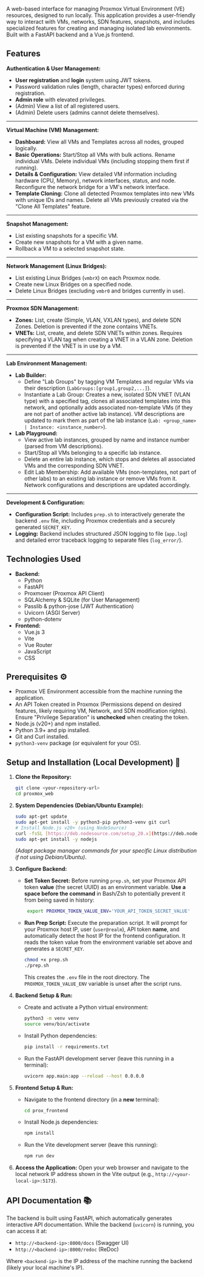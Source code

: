 A web-based interface for managing Proxmox Virtual Environment (VE) resources, designed to run locally. This application provides a user-friendly way to interact with VMs, networks, SDN features, snapshots, and includes specialized features for creating and managing isolated lab environments. Built with a FastAPI backend and a Vue.js frontend.

## Features

**Authentication & User Management:**

* **User registration** and **login** system using JWT tokens.
* Password validation rules (length, character types) enforced during registration.
* **Admin role** with elevated privileges.
* (Admin) View a list of all registered users.
* (Admin) Delete users (admins cannot delete themselves).

---
**Virtual Machine (VM) Management:**

* **Dashboard:** View all VMs and Templates across all nodes, grouped logically.
* **Basic Operations:** Start/Stop all VMs with bulk actions. Rename individual VMs. Delete individual VMs (including stopping them first if running).
* **Details & Configuration:** View detailed VM information including hardware (CPU, Memory), network interfaces, status, and node. Reconfigure the network bridge for a VM's network interface.
* **Template Cloning:** Clone all detected Proxmox templates into new VMs with unique IDs and names. Delete all VMs previously created via the "Clone All Templates" feature.

---
**Snapshot Management:**

* List existing snapshots for a specific VM.
* Create new snapshots for a VM with a given name.
* Rollback a VM to a selected snapshot state.

---
**Network Management (Linux Bridges):**

* List existing Linux Bridges (`vmbrX`) on each Proxmox node.
* Create new Linux Bridges on a specified node.
* Delete Linux Bridges (excluding `vmbr0` and bridges currently in use).

---
**Proxmox SDN Management:**

* **Zones:** List, create (Simple, VLAN, VXLAN types), and delete SDN Zones. Deletion is prevented if the zone contains VNETs.
* **VNETs:** List, create, and delete SDN VNETs within zones. Requires specifying a VLAN tag when creating a VNET in a VLAN zone. Deletion is prevented if the VNET is in use by a VM.

---
**Lab Environment Management:**

* **Lab Builder:**
    * Define "Lab Groups" by tagging VM Templates and regular VMs via their description (`LabGroups:[group1,group2,...]`).
    * Instantiate a Lab Group: Creates a new, isolated SDN VNET (VLAN type) with a specified tag, clones all associated templates into this network, and optionally adds associated non-template VMs (if they are not part of another active lab instance). VM descriptions are updated to mark them as part of the lab instance (`Lab: <group_name> | Instance: <instance_number>`).
* **Lab Playground:**
    * View active lab instances, grouped by name and instance number (parsed from VM descriptions).
    * Start/Stop all VMs belonging to a specific lab instance.
    * Delete an entire lab instance, which stops and deletes all associated VMs and the corresponding SDN VNET.
    * Edit Lab Membership: Add available VMs (non-templates, not part of other labs) to an existing lab instance or remove VMs from it. Network configurations and descriptions are updated accordingly.

---
**Development & Configuration:**

* **Configuration Script:** Includes `prep.sh` to interactively generate the backend `.env` file, including Proxmox credentials and a securely generated `SECRET_KEY`.
* **Logging:** Backend includes structured JSON logging to file (`app.log`) and detailed error traceback logging to separate files (`log_error/`).

## Technologies Used

* **Backend:**
    * Python
    * FastAPI
    * Proxmoxer (Proxmox API Client)
    * SQLAlchemy & SQLite (for User Management)
    * Passlib & python-jose (JWT Authentication)
    * Uvicorn (ASGI Server)
    * python-dotenv
* **Frontend:**
    * Vue.js 3
    * Vite
    * Vue Router
    * JavaScript
    * CSS

## Prerequisites ⚙️

* Proxmox VE Environment accessible from the machine running the application.
* An API Token created in Proxmox (Permissions depend on desired features, likely requiring VM, Network, and SDN modification rights). Ensure "Privilege Separation" is **unchecked** when creating the token.
* Node.js (v20+) and npm installed.
* Python 3.9+ and pip installed.
* Git and Curl installed.
* `python3-venv` package (or equivalent for your OS).

## Setup and Installation (Local Development) 🚀

1.  **Clone the Repository:**
    ```bash
    git clone <your-repository-url>
    cd proxmox_web
    ```

2.  **System Dependencies (Debian/Ubuntu Example):**
    ```bash
    sudo apt-get update
    sudo apt-get install -y python3-pip python3-venv git curl
    # Install Node.js v20+ (using NodeSource)
    curl -fsSL [https://deb.nodesource.com/setup_20.x](https://deb.nodesource.com/setup_20.x) | sudo -E bash -
    sudo apt-get install -y nodejs
    ```
    *(Adapt package manager commands for your specific Linux distribution if not using Debian/Ubuntu)*.

3.  **Configure Backend:**
    * **Set Token Secret:** Before running `prep.sh`, set your Proxmox API token **value** (the secret UUID) as an environment variable. **Use a space before the command** in Bash/Zsh to potentially prevent it from being saved in history:
        ```bash
         export PROXMOX_TOKEN_VALUE_ENV='YOUR_API_TOKEN_SECRET_VALUE'
        ```
       
    * **Run Prep Script:** Execute the preparation script. It will prompt for your Proxmox host IP, user (`user@realm`), API token **name**, and automatically detect the host IP for the frontend configuration. It reads the token value from the environment variable set above and generates a `SECRET_KEY`.
        ```bash
        chmod +x prep.sh
        ./prep.sh
        ```
        This creates the `.env` file in the root directory. The `PROXMOX_TOKEN_VALUE_ENV` variable is unset after the script runs.

4.  **Backend Setup & Run:**
    * Create and activate a Python virtual environment:
        ```bash
        python3 -m venv venv
        source venv/bin/activate
        ```
       
    * Install Python dependencies:
        ```bash
        pip install -r requirements.txt
        ```
       
    * Run the FastAPI development server (leave this running in a terminal):
        ```bash
        uvicorn app.main:app --reload --host 0.0.0.0 
        ```
       

5.  **Frontend Setup & Run:**
    * Navigate to the frontend directory (in a **new** terminal):
        ```bash
        cd prox_frontend
        ```
    * Install Node.js dependencies:
        ```bash
        npm install
        ```
       
    * Run the Vite development server (leave this running):
        ```bash
        npm run dev
        ```

6.  **Access the Application:**
    Open your web browser and navigate to the local network IP address shown in the Vite output (e.g., `http://<your-local-ip>:5173`).

## API Documentation 📚

The backend is built using FastAPI, which automatically generates interactive API documentation. While the backend (`uvicorn`) is running, you can access it at:

* `http://<backend-ip>:8000/docs` (Swagger UI)
* `http://<backend-ip>:8000/redoc` (ReDoc)

Where `<backend-ip>` is the IP address of the machine running the backend (likely your local machine's IP).
